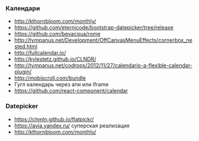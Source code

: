 ### Календари
+ http://kthornbloom.com/monthly/
+ https://github.com/eternicode/bootstrap-datepicker/tree/release
+ https://github.com/bevacqua/rome 
+ http://tympanus.net/Development/OffCanvasMenuEffects/cornerbox_nested.html 
+ http://fullcalendar.io/
+ http://kylestetz.github.io/CLNDR/
+ http://tympanus.net/codrops/2012/11/27/calendario-a-flexible-calendar-plugin/
+ http://mobiscroll.com/bundle
+ Гугл календарь через апи или iframe
+ https://github.com/react-component/calendar

### Datepicker
+ https://chmln.github.io/flatpickr/
+ https://avia.yandex.ru/ суперская реализация
+ http://kthornbloom.com/monthly/
